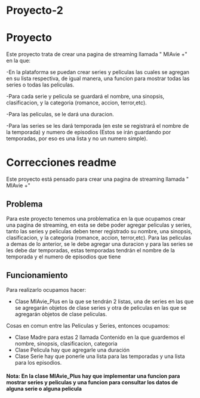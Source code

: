 # Proyecto-2
# Proyecto 
Este proyecto trata de crear una pagina de streaming llamada " MIAvie +" en la que:

-En la plataforma se puedan crear series y peliculas las cuales se agregan en su lista respectiva, de igual manera, una funcion para mostrar todas las series o todas las peliculas.

-Para cada serie y pelicula se guardará el nombre, una sinopsis, clasificacion, y la categoria (romance, accion, terror,etc).

-Para las peliculas, se le dará una duracion. 

-Para las series se les dará temporada (en este se registrará el nombre de la temporada) y numero de episodios (Estos se irán guardando por temporadas, por eso es una lista y no un numero simple).

# Correcciones readme
Este proyecto está pensado para crear una pagina de streaming llamada " MIAvie +" 
## Problema 
Para este proyecto tenemos una problematica en la que ocupamos crear una pagina de streaming, en esta se debe poder agregar peliculas y series, tanto las series y peliculas deben tener registrado su nombre, una sinopsis, clasificacion, y la categoria (romance, accion, terror,etc). Para las peliculas a demas de lo anterior, se le debe agregar una duracion y para las series se les debe dar temporadas, estas temporadas tendrán el nombre de la temporada y el numero de episodios que tiene
## Funcionamiento
Para realizarlo ocupamos hacer: 

* Clase MIAvie_Plus en la que se tendrán 2 listas, una de series en las que se agregarán objetos de clase series y otra de peliculas en las que se agregarán objetos de clase peliculas.

Cosas en comun entre las Peliculas y Series, entonces ocupamos: 
* Clase Madre para estas 2 llamada Contenido en la que guardemos el nombre, sinopsis, clasificacion, categoria 
* Clase Pelicula hay que agregarle una duración 
* Clase Serie hay que ponerle una lista para las temporadas y una lista para los episodios.
#### Nota: En la clase MIAvie_Plus hay que implementar una funcion para mostrar series y peliculas y una funcion para consultar los datos de alguna serie o alguna pelicula 

